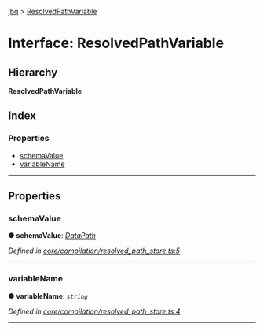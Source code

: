 [jbq](../README.md) > [ResolvedPathVariable](../interfaces/resolvedpathvariable.md)

# Interface: ResolvedPathVariable

## Hierarchy

**ResolvedPathVariable**

## Index

### Properties

* [schemaValue](resolvedpathvariable.md#schemavalue)
* [variableName](resolvedpathvariable.md#variablename)

---

## Properties

<a id="schemavalue"></a>

###  schemaValue

**● schemaValue**: *[DataPath](datapath.md)*

*Defined in [core/compilation/resolved_path_store.ts:5](https://github.com/krnik/vjs-validator/blob/15e769b/src/core/compilation/resolved_path_store.ts#L5)*

___
<a id="variablename"></a>

###  variableName

**● variableName**: *`string`*

*Defined in [core/compilation/resolved_path_store.ts:4](https://github.com/krnik/vjs-validator/blob/15e769b/src/core/compilation/resolved_path_store.ts#L4)*

___

